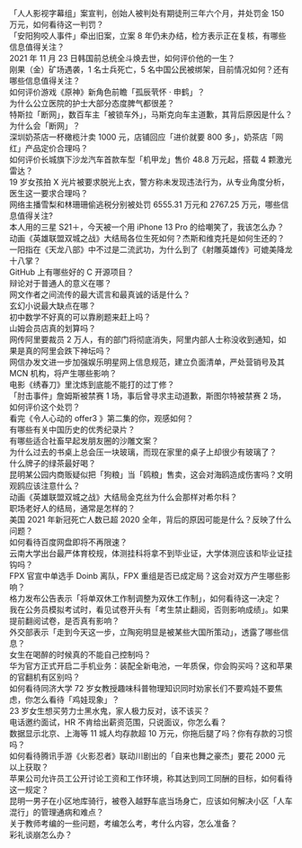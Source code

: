 「人人影视字幕组」案宣判，创始人被判处有期徒刑三年六个月，并处罚金 150 万元，如何看待这一判罚？  
「安阳狗咬人事件」牵出旧案，立案 8 年仍未办结，检方表示正在复核，有哪些信息值得关注？  
2021 年 11 月 23 日韩国前总统全斗焕去世，如何评价他的一生？  
刚果（金）矿场遇袭，1 名士兵死亡，5 名中国公民被绑架，目前情况如何？还有哪些信息值得关注？  
如何评价游戏《原神》新角色前瞻「孤辰茕怀 · 申鹤」？  
为什么公立医院的护士大部分态度脾气都很差？  
特斯拉「断网」，数百车主「被锁车外」，马斯克向车主道歉，其背后原因是什么？为什么会「断网」？  
深圳奶茶店一杯橄榄汁卖 1000 元，店铺回应「进价就要 800 多」，奶茶店「网红」产品定价合理吗？  
如何评价长城旗下沙龙汽车首款车型「机甲龙」售价 48.8 万元起，搭载 4 颗激光雷达？  
19 岁女孩拍 X 光片被要求脱光上衣，警方称未发现违法行为，从专业角度分析，医生这一要求合理吗？  
网络主播雪梨和林珊珊偷逃税分别被处罚 6555.31 万元和 2767.25 万元，哪些信息值得关注?  
本人用的三星 S21＋，今天被一个用 iPhone 13 Pro 的给嘲笑了，我该怎么办？  
动画《英雄联盟双城之战》大结局各位生死如何？杰斯和维克托是如何生还的？  
一阳指在《天龙八部》中不过是二流武功，为什么到了《射雕英雄传》可媲美降龙十八掌？  
GitHub 上有哪些好的 C 开源项目？  
辩论对于普通人的意义在哪？  
网文作者之间流传的最大谎言和最真诚的话是什么？  
玄幻小说最大缺点在哪？  
初中数学不好真的可以靠刷题来赶上吗？  
山姆会员店真的划算吗？  
网传阿里要裁员 2 万人，有的部门将彻底消失，阿里内部人士称没收到通知，如果是真的阿里会跌下神坛吗？  
网信办发文进一步加强娱乐明星网上信息规范，建立负面清单，严处营销号及其 MCN 机构，将产生哪些影响？  
电影《绣春刀》里沈炼到底能不能打的过丁修？  
「肘击事件」詹姆斯被禁赛 1 场，事后曾寻求主动道歉，斯图尔特被禁赛 2 场，如何评价这个处罚？  
看完《令人心动的 offer3 》第二集的你，观感如何？  
有哪些有关中国历史的优秀纪录片？  
有哪些适合社畜早起发朋友圈的沙雕文案？  
为什么过去的书桌上总会压一块玻璃，而现在家里的桌子上却很少有玻璃了？  
什么牌子的绿茶最好喝？  
昆明某公园内商贩疑似把「狗粮」当「鸥粮」售卖，这会对海鸥造成伤害吗？文明观鸥应该注意什么？  
动画《英雄联盟双城之战》大结局金克丝为什么会那样对希尔科？  
职场老好人的结局，通常是怎样的？  
美国 2021 年新冠死亡人数已超 2020 全年，背后的原因可能是什么？反映了什么问题？  
如何看待百度网盘即将不再限速？  
云南大学出台最严体育校规，体测挂科将拿不到毕业证，大学体测应该和毕业证挂钩吗？  
FPX 官宣中单选手 Doinb 离队，FPX 重组是否已成定局？这会对双方产生哪些影响？  
格力发布公告表示「将单双休工作制调整为双休工作制」，如何看待这一决定？  
我在公务员模拟考试时，看见试卷开头有「考生禁止翻阅，否则影响成绩」。如果提前翻阅试卷，是否真有影响？  
外交部表示「走到今天这一步，立陶宛明显是被某些大国所策动」，透露了哪些信息？  
女生在喝醉的时候真的不能自己控制吗？  
华为官方正式开启二手机业务：装配全新电池，一年质保，你会购买吗？这和苹果的官翻机有区别吗？  
如何看待同济大学 72 岁女教授趣味科普物理知识同时劝家长们不要鸡娃不要焦虑，你怎么看待「鸡娃现象」？  
23 岁女生想买劳力士黑水鬼，家人极力反对，该不该买？  
电话邀约面试，HR 不肯给出薪资范围，只说面议，你怎么看？  
数据显示北京、上海等 11  城人均存款超 10 万元，你拖后腿了吗？你有存款的习惯吗？  
如何看待腾讯手游《火影忍者》联动川剧出的「自来也舞之豪杰」要花 2000 元以上获取？  
苹果公司允许员工公开讨论工资和工作环境，称其达到同工同酬的目标，如何看待这一规定？  
昆明一男子在小区地库骑行，被卷入越野车底当场身亡，应该如何解决小区「人车混行」的管理通病和难点？  
关于教师考编的一些问题，考编怎么考，考什么内容，怎么准备？  
彩礼谈崩怎么办？  
